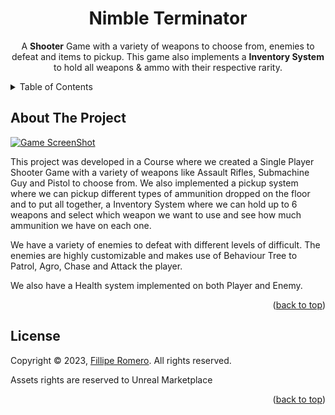 <a name="readme-top"></a>

<div align="center">
  <h1 align="center">Nimble Terminator</h1>
  <p align="center">
    A <strong>Shooter</strong> Game with a variety of weapons to choose from, enemies to defeat and items to pickup. This game also implements a <strong>Inventory System</strong> to hold all weapons & ammo with their respective rarity.
  </p>
</div>

<details>
  <summary>Table of Contents</summary>
  <ol>
    <li>
      <a href="#about-the-project">About The Project</a>
    </li>
    <li><a href="#license">License</a></li>
  </ol>
</details>

## About The Project

[![Game ScreenShot][game-screenshot]](https://github.com/filliperomero/NimbleTerminator)

This project was developed in a Course where we created a Single Player Shooter Game with a variety of weapons like Assault Rifles, Submachine Guy and Pistol to choose from. We also implemented a pickup system where we can pickup different types of ammunition dropped on the floor and to put all together, a Inventory System where we can hold up to 6 weapons and select which weapon we want to use and see how much ammunition we have on each one.

We have a variety of enemies to defeat with different levels of difficult. The enemies are highly customizable and makes use of Behaviour Tree to Patrol, Agro, Chase and Attack the player.

We also have a Health system implemented on both Player and Enemy.

<p align="right">(<a href="#readme-top">back to top</a>)</p>

<!-- LICENSE -->
## License

Copyright © 2023, [Fillipe Romero](https://filliperomero.com). All rights reserved.

Assets rights are reserved to Unreal Marketplace

<p align="right">(<a href="#readme-top">back to top</a>)</p>

<!-- MARKDOWN LINKS & IMAGES -->
<!-- https://www.markdownguide.org/basic-syntax/#reference-style-links -->
[game-screenshot]: github_images/screenshot_01.png
